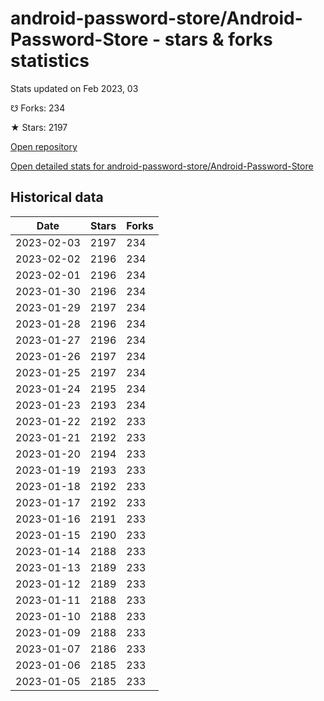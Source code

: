 # android-password-store/Android-Password-Store - stars & forks statistics

Stats updated on Feb 2023, 03

☋ Forks: 234

★ Stars: 2197

[Open repository](https://github.com/android-password-store/Android-Password-Store)

[Open detailed stats for android-password-store/Android-Password-Store](https://reviewgithub.com/rep/android-password-store/Android-Password-Store)

## Historical data
| Date | Stars | Forks |
|------|-------|-------|
| 2023-02-03 | 2197 | 234 | 
| 2023-02-02 | 2196 | 234 | 
| 2023-02-01 | 2196 | 234 | 
| 2023-01-30 | 2196 | 234 | 
| 2023-01-29 | 2197 | 234 | 
| 2023-01-28 | 2196 | 234 | 
| 2023-01-27 | 2196 | 234 | 
| 2023-01-26 | 2197 | 234 | 
| 2023-01-25 | 2197 | 234 | 
| 2023-01-24 | 2195 | 234 | 
| 2023-01-23 | 2193 | 234 | 
| 2023-01-22 | 2192 | 233 | 
| 2023-01-21 | 2192 | 233 | 
| 2023-01-20 | 2194 | 233 | 
| 2023-01-19 | 2193 | 233 | 
| 2023-01-18 | 2192 | 233 | 
| 2023-01-17 | 2192 | 233 | 
| 2023-01-16 | 2191 | 233 | 
| 2023-01-15 | 2190 | 233 | 
| 2023-01-14 | 2188 | 233 | 
| 2023-01-13 | 2189 | 233 | 
| 2023-01-12 | 2189 | 233 | 
| 2023-01-11 | 2188 | 233 | 
| 2023-01-10 | 2188 | 233 | 
| 2023-01-09 | 2188 | 233 | 
| 2023-01-07 | 2186 | 233 | 
| 2023-01-06 | 2185 | 233 | 
| 2023-01-05 | 2185 | 233 | 

